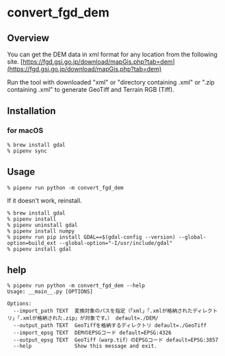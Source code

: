 # convert_fgd_dem

## Overview

You can get the DEM data in xml format for any location from the following site.
[https://fgd.gsi.go.jp/download/mapGis.php?tab=dem](https://fgd.gsi.go.jp/download/mapGis.php?tab=dem)

Run the tool with downloaded "xml" or "directory containing .xml" or ".zip containing .xml" to generate GeoTiff and Terrain RGB (Tiff).

## Installation

### for macOS

```shell
% brew install gdal
% pipenv sync
```

## Usage

```shell
% pipenv run python -m convert_fgd_dem
```

If it doesn't work, reinstall.

```shell
% brew install gdal
% pipenv install
% pipenv uninstall gdal
% pipenv install numpy
% pipenv run pip install GDAL==$(gdal-config --version) --global-option=build_ext --global-option="-I/usr/include/gdal"
% pipenv install gdal
```

## help

```shell
% pipenv run python -m convert_fgd_dem --help
Usage: __main__.py [OPTIONS]

Options:
  --import_path TEXT  変換対象のパスを指定（「xml」「.xmlが格納されたディレクトリ」「.xmlが格納された.zip」が対象です。） default=./DEM/
  --output_path TEXT  GeoTiffを格納するディレクトリ default=./GeoTiff
  --import_epsg TEXT  DEMのEPSGコード default=EPSG:4326
  --output_epsg TEXT  GeoTiff（warp.tif）のEPSGコード default=EPSG:3857
  --help              Show this message and exit.
```